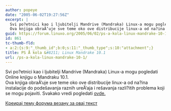 ```yaml
---
author: popeye
date: "2005-06-02T19:27:56Z"
excerpt: |
  Svi po?etnici kao i ljubitelji Mandrive (Mandraka) Linux-a mogu pogledati Online knjigu o Mandraku 10.1. <br />
  Ova knjiga obraÄ‘uje sve teme oko ove distribucije linux-a od na?ina instalacije do podešavanja raznih ureÄ‘aja i rešavanja razli?itih problema koji se mogu pojaviti. Svakako vredi pogledati <a href="http://www.pro-mil.hr/?P=mandrake101#">ovde.</a>
guid: https://forum.linuxo.org/2005/06/02/ps-a-kola-linux-mandrake-10-1/
id: 861
tc-thumb-fld:
- a:2:{s:9:"_thumb_id";b:0;s:11:"_thumb_type";s:10:"attachment";}
title: PS Å kola &#8211; Linux Mandrake 10.1
url: /ps-a-kola-linux-mandrake-10-1/
---
```

Svi po?etnici kao i ljubitelji Mandrive (Mandraka) Linux-a mogu pogledati Online knjigu o Mandraku 10.1.  
Ova knjiga obraÄ‘uje sve teme oko ove distribucije linux-a od na?ina instalacije do podešavanja raznih ureÄ‘aja i rešavanja razli?itih problema koji se mogu pojaviti. Svakako vredi pogledati [ovde.](http://www.pro-mil.hr/?P=mandrake101#) <!--break-->

[Креирај тему форума везану за овај текст](https://linuxo.org/nova-tema-na-forumu/?se_pid=861)